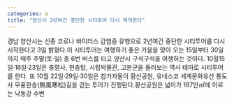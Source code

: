 ```yaml
---
categories: a
title: "양산시 2년여간 중단한 시티투어 다시 재개한다"
---
```

경남 양산시는 신종 코로나 바이러스 감염증 유행으로 2년여간 중단한 시티투어를 다시 시작한다고 3일 밝혔다.이 시티투어는 여행하기 좋은 가을을 맞아 오는 15일부터 30일까지 매주 주말(토·일) 총 6번 버스를 타고 양산시 구석구석을 여행하는 것이다. 10월15일·16일·23일은 충렬사, 현충탑, 시립박물관, 고분군을 둘러보는 역사 테마로 시티투어를 한다. 또 10월 22일·29일·30일은 참가자들이 황산공원, 유네스코 세계문화유산 통도사 무풍한송(無風寒松)길을 걷는 투어가 진행된다.황산공원은 넓이가 187만㎡에 이르는 낙동강 수변